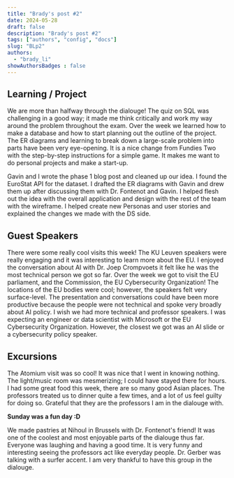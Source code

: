 ```yaml
---
title: "Brady's post #2"
date: 2024-05-28
draft: false
description: "Brady's post #2"
tags: ["authors", "config", "docs"]
slug: "BLp2"
authors:
  - "brady_li"
showAuthorsBadges : false
---
```


## Learning / Project
We are more than halfway through the dialouge! The quiz on SQL was challenging in a good way; it made me think critically and work my way around the problem throughout the exam. Over the week we learned how to make a database and how to start planning out the outline of the project. The ER diagrams and learning to break down a large-scale problem into parts have been very eye-opening. It is a nice change from Fundies Two with the step-by-step instructions for a simple game. It makes me want to do personal projects and make a start-up.

Gavin and I wrote the phase 1 blog post and cleaned up our idea. I found the EuroStat API for the dataset. I drafted the ER diagrams with Gavin and drew them up after discussing them with Dr. Fontenot and Gavin. I helped flesh out the idea with the overall application and design with the rest of the team with the wireframe. I helped create new Personas and user stories and explained the changes we made with the DS side.

## Guest Speakers
There were some really cool visits this week! The KU Leuven speakers were really engaging and it was interesting to learn more about the EU. I enjoyed the conversation about AI with Dr. Joep Crompvoets it felt like he was the most technical person we got so far. Over the week we got to visit the EU parliament, and the Commission, the EU Cybersecurity Organization! The locations of the EU bodies were cool; however, the speakers felt very surface-level. The presentation and conversations could have been more productive because the people were not technical and spoke very broadly about AI policy. I wish we had more technical and professor speakers. I was expecting an engineer or data scientist with Microsoft or the EU Cybersecurity Organization. However, the closest we got was an AI slide or a cybersecurity policy speaker. 

## Excursions 
The Atomium visit was so cool! It was nice that I went in knowing nothing. The light/music room was mesmerizing; I could have stayed there for hours. I had some great food this week, there are so many good Asian places. The professors treated us to dinner quite a few times, and a lot of us feel guilty for doing so. Grateful that they are the professors I am in the dialouge with.

**Sunday was a fun day :D**

We made pastries at Nihoul in Brussels with Dr. Fontenot's friend! It was one of the coolest and most enjoyable parts of the dialouge thus far. Everyone was laughing and having a good time. It is very funny and interesting seeing the professors act like everyday people. Dr. Gerber was talking with a surfer accent. I am very thankful to have this group in the dialouge. 




